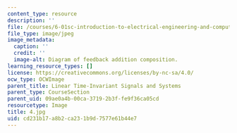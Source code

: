 ```yaml
---
content_type: resource
description: ''
file: /courses/6-01sc-introduction-to-electrical-engineering-and-computer-science-i-spring-2011/cd231b17a8b2ca231b9d7577e61b44e7_4.jpg
file_type: image/jpeg
image_metadata:
  caption: ''
  credit: ''
  image-alt: Diagram of feedback addition composition.
learning_resource_types: []
license: https://creativecommons.org/licenses/by-nc-sa/4.0/
ocw_type: OCWImage
parent_title: Linear Time-Invariant Signals and Systems
parent_type: CourseSection
parent_uid: 09ae0a4b-00ca-3719-2b3f-fe9f36ca05cd
resourcetype: Image
title: 4.jpg
uid: cd231b17-a8b2-ca23-1b9d-7577e61b44e7
---
```

